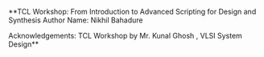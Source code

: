 **TCL Workshop: From Introduction to Advanced Scripting for Design and Synthesis
Author Name: Nikhil Bahadure

Acknowledgements: TCL Workshop by Mr. Kunal Ghosh , VLSI System Design**
